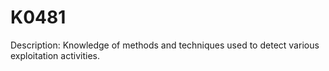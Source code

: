 # K0481
Description: Knowledge of methods and techniques used to detect various exploitation activities.
